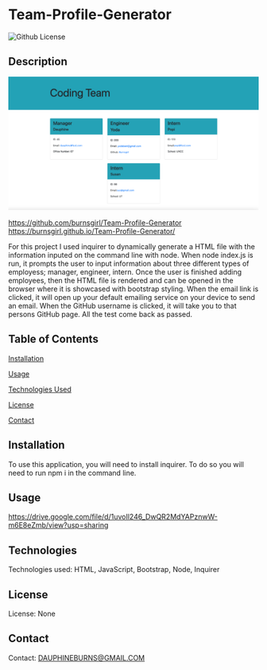 # Team-Profile-Generator

 ![Github License](https://img.shields.io/badge/license-none-blue.svg)
  ## Description
<img src="Assests/one.png">

https://github.com/burnsgirl/Team-Profile-Generator
https://burnsgirl.github.io/Team-Profile-Generator/

For this project I used inquirer to dynamically generate a HTML file with the information inputed on the command line with node. When node index.js is run, it prompts the user to input information about three different types of employess; manager, engineer, intern. Once the user is finished adding employees, then the HTML file is rendered and can be opened in the browser where it is showcased with bootstrap styling. When the email link is clicked, it will open up your default emailing service on your device to send an email. When the GitHub username is clicked, it will take you to that persons GitHub page. All the test come back as passed.

## Table of Contents
[Installation](#installation)

[Usage](#usage)

[Technologies Used](#technologies)

[License](#license)

[Contact](#contact)

## Installation
To use this application, you will need to install inquirer. To do so you will need to run npm i in the command line.

## Usage
https://drive.google.com/file/d/1uvoIl246_DwQR2MdYAPznwW-m6E8eZmb/view?usp=sharing

## Technologies
Technologies used: HTML, JavaScript, Bootstrap, Node, Inquirer

## License
License: None

## Contact
Contact: DAUPHINEBURNS@GMAIL.COM
